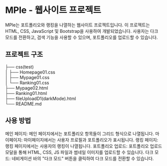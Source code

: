 # MPle - 웹사이트 프로젝트

MPle는 포트폴리오와 랭킹을 나열하는 웹사이트 프로젝트입니다. 이 프로젝트는 HTML, CSS, JavaScript 및 Bootstrap을 사용하여 개발되었습니다. 사용자는 다크 모드를 전환하고, 검색 기능을 사용할 수 있으며, 포트폴리오를 업로드할 수 있습니다.

## 프로젝트 구조

├── css(test) <br>
│ ├── Homepage01.css <br>
│ ├── Mypage01.css <br>
│ └── Ranking01.css <br>
├── Mypage02.html <br>
├── Ranking01.html <br>
├── fileUploadD1(darkMode).html <br>
└── README.md

## 사용 방법
메인 페이지: 메인 페이지에서는 포트폴리오 항목들이 그리드 형식으로 나열됩니다.
마이페이지: 마이페이지에서는 사용자 프로필과 포트폴리오가 표시됩니다.
랭킹 페이지: 랭킹 페이지에서는 사용자의 랭킹이 나열됩니다.
포트폴리오 업로드: 포트폴리오 업로드 모달을 통해 HTML, CSS, JS 파일과 썸네일 이미지를 업로드할 수 있습니다.
다크 모드: 네비게이션 바의 "다크 모드" 버튼을 클릭하여 다크 모드를 전환할 수 있습니다.
